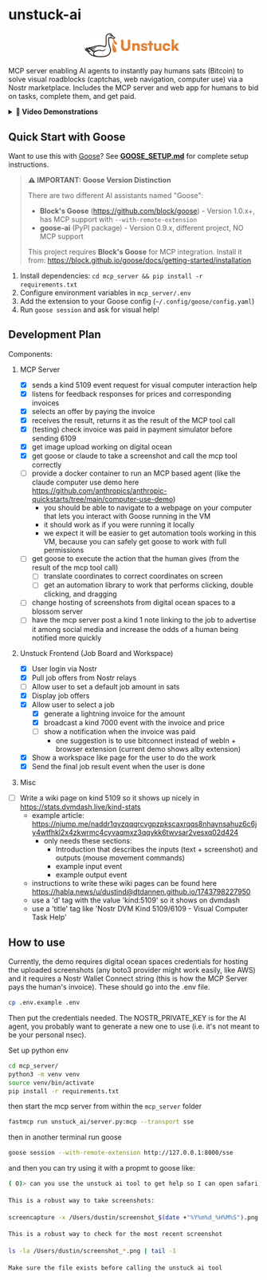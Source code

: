 # unstuck-ai

<div align="center">
  <img src="frontend/public/unstuckgoose.png" alt="Unstuck AI" width="200">
</div>

MCP server enabling AI agents to instantly pay humans sats (Bitcoin) to solve visual roadblocks (captchas, web navigation, computer use) via a Nostr marketplace. Includes the MCP server and web app for humans to bid on tasks, complete them, and get paid.

<details>
<summary><b>🎥 Video Demonstrations</b></summary>

### Featured Demos

- **[Project Presentation & Q&A](https://unstuck-goose.nyc3.cdn.digitaloceanspaces.com/demos/final_presentation_and_QnA.mp4)** - Complete overview of Unstuck AI, architecture, and live Q&A session
- **[Goose Agent in Docker Sandbox](https://unstuck-goose.nyc3.cdn.digitaloceanspaces.com/demos/demo_video_sandboxxed_goose_paying_invoice.mov)** - Live demo of Goose running in sandbox, paying Bitcoin invoice for human help
- **[Original Proof of Concept](https://unstuck-goose.nyc3.cdn.digitaloceanspaces.com/Screen%20Recording%202025-05-17%20at%204.52.34%E2%80%AFPM.MOV)** - First working version showing the core concept

</details>

## Quick Start with Goose

Want to use this with [Goose](https://github.com/block/goose)? See **[GOOSE_SETUP.md](GOOSE_SETUP.md)** for complete setup instructions.

> **⚠️ IMPORTANT: Goose Version Distinction**
> 
> There are two different AI assistants named "Goose":
> - **Block's Goose** (https://github.com/block/goose) - Version 1.0.x+, has MCP support with `--with-remote-extension`
> - **goose-ai** (PyPI package) - Version 0.9.x, different project, NO MCP support
> 
> This project requires **Block's Goose** for MCP integration. Install it from:
> https://block.github.io/goose/docs/getting-started/installation

1. Install dependencies: `cd mcp_server && pip install -r requirements.txt`
2. Configure environment variables in `mcp_server/.env`
3. Add the extension to your Goose config (`~/.config/goose/config.yaml`)
4. Run `goose session` and ask for visual help!

## Development Plan

Components:

1. MCP Server

    - [x] sends a kind 5109 event request for visual computer interaction help
    - [x] listens for feedback responses for prices and corresponding invoices
    - [x] selects an offer by paying the invoice
    - [x] receives the result, returns it as the result of the MCP tool call
    - [x] (testing) check invoice was paid in payment simulator before sending 6109
    - [x] get image upload working on digital ocean
    - [x] get goose or claude to take a screenshot and call the mcp tool correctly
    - [ ] provide a docker container to run an MCP based agent (like the claude computer use demo here https://github.com/anthropics/anthropic-quickstarts/tree/main/computer-use-demo)
      - you should be able to navigate to a webpage on your computer that lets you interact with Goose running in the VM
      - it should work as if you were running it locally
      - we expect it will be easier to get automation tools working in this VM, because you can safely get goose to work with full permissions
    - [ ] get goose to execute the action that the human gives (from the result of the mcp tool call)
        - [ ] translate coordinates to correct coordinates on screen
        - [ ] get an automation library to work that performs clicking, double clicking, and dragging
    - [ ] change hosting of screenshots from digital ocean spaces to a blossom server
    - [ ] have the mcp server post a kind 1 note linking to the job to advertise it among social media and increase the odds of a human being notified more quickly

2. Unstuck Frontend (Job Board and Workspace)
    - [x] User login via Nostr
    - [x] Pull job offers from Nostr relays
    - [ ] Allow user to set a default job amount in sats
    - [x] Display job offers
    - [x] Allow user to select a job
        - [x] generate a lightning invoice for the amount
        - [x] broadcast a kind 7000 event with the invoice and price
        - [ ] show a notification when the invoice was paid
            - one suggestion is to use bitconnect instead of webln + browser extension (current demo shows alby extension)
    - [x] Show a workspace like page for the user to do the work
    - [x] Send the final job result event when the user is done

3. Misc
  - [ ] Write a wiki page on kind 5109 so it shows up nicely in https://stats.dvmdash.live/kind-stats
    - example article: https://njump.me/naddr1qvzqqqrcvgpzpkscaxrqqs8nhaynsahuz6c6jy4wtfhkl2x4zkwrmc4cyvaqmxz3qqykk6twvsar2vesxq02d424
      - only needs these sections:
        - Introduction that describes the inputs (text + screenshot) and outputs (mouse movement commands)
        - example input event
        - example output event
    - instructions to write these wiki pages can be found here https://habla.news/u/dustind@dtdannen.github.io/1743798227950
    - use a 'd' tag with the value 'kind:5109' so it shows on dvmdash
    - use a 'title' tag like 'Nostr DVM Kind 5109/6109 - Visual Computer Task Help'


 
 ## How to use

Currently, the demo requires digital ocean spaces credentials for hosting the uploaded screenshots (any boto3 provider might work easily, like AWS) and it requires a Nostr Wallet Connect string (this is how the MCP Server pays the human's invoice). These should go into the .env file.

```bash
cp .env.example .env
```

Then put the credentials needed. The NOSTR_PRIVATE_KEY is for the AI agent, you probably want to generate a new one to use (i.e. it's not meant to be your personal nsec).

Set up python env

```bash
cd mcp_server/
python3 -m venv venv
source venv/bin/activate
pip install -r requirements.txt
```

then start the mcp server from within the `mcp_server` folder

 ```bash
 fastmcp run unstuck_ai/server.py:mcp --transport sse
 ```

 then in another terminal run goose

 ```bash
 goose session --with-remote-extension http://127.0.0.1:8000/sse
 ```

and then you can try using it with a propmt to goose like:

```bash
( O)> can you use the unstuck ai tool to get help so I can open safari on my machine? First take a screenshot of my screen, save it and print the file path, and then give that file path when you call the tool. There are lots of screenshots, so make sure you save the screenshot with a timestamp and record that timestamp so you use the right screenshot

This is a robust way to take screenshots:

screencapture -x /Users/dustin/screenshot_$(date +"%Y%m%d_%H%M%S").png

This is a robust way to check for the most recent screenshot

ls -la /Users/dustin/screenshot_*.png | tail -1

Make sure the file exists before calling the unstuck ai tool
```
